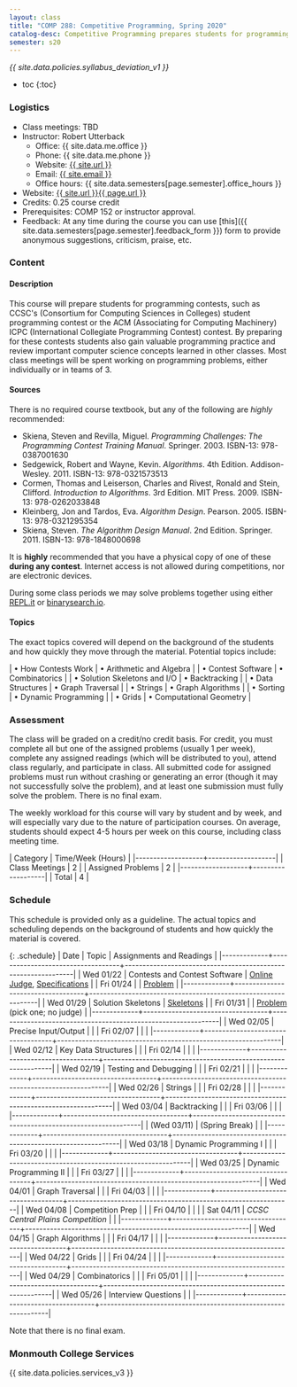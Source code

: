```yaml
---
layout: class
title: "COMP 288: Competitive Programming, Spring 2020"
catalog-desc: Competitive Programming prepares students for programming contests, such as the CCSC (Consortium for Computing Sciences in Colleges) student programming contest or the ACM (Association for Computing Machinery) ICPC (International Collegiate Programming Contest) contest. Students gain valuable programming practice and review important computer science concepts learned in other classes. Most class meetings will be spent working on programming problems, either individually or in teams of 3. Core topics include developing fast solution skeletons, dynamic programming, graph algorithms, and backtracking.
semester: s20
---
```


*{{ site.data.policies.syllabus_deviation_v1 }}*

* toc
{:toc}

### Logistics

* Class meetings: TBD
* Instructor: Robert Utterback
  * Office: {{ site.data.me.office }}
  * Phone: {{ site.data.me.phone }}
  * Website: <a href="{{ site.url }}">{{ site.url }}</a>
  * Email: <a href="mailto:{{ site.email }}">{{ site.email }}</a>
  * Office hours: {{ site.data.semesters[page.semester].office_hours }}
* Website: <a href="{{ site.url }}{{ page.url }}">{{ site.url }}{{ page.url }}</a>
* Credits: 0.25 course credit
* Prerequisites: COMP 152 or instructor approval.
* Feedback: At any time during the course you can use
  [this]({{ site.data.semesters[page.semester].feedback_form }}) form to provide
  anonymous suggestions, criticism, praise, etc.

### Content

#### Description

This course will prepare students for programming contests, such as
CCSC's (Consortium for Computing Sciences in Colleges) student
programming contest or the ACM (Associating for Computing Machinery)
ICPC (International Collegiate Programming Contest) contest. By
preparing for these contests students also gain valuable programming
practice and review important computer science concepts learned in
other classes. Most class meetings will be spent working on
programming problems, either individually or in teams of 3.

#### Sources

There is no required course textbook, but any of the following are _highly_ recommended:

* Skiena, Steven and Revilla, Miguel. *Programming Challenges: The
  Programming Contest Training Manual*. Springer. 2003. ISBN-13:
  978-0387001630
* Sedgewick, Robert and Wayne, Kevin. *Algorithms*. 4th
  Edition. Addison-Wesley. 2011. ISBN-13: 978-0321573513
* Cormen, Thomas and Leiserson, Charles and Rivest, Ronald and Stein,
  Clifford. *Introduction to Algorithms*. 3rd Edition. MIT
  Press. 2009. ISBN-13: 978-0262033848
* Kleinberg, Jon and Tardos, Eva. *Algorithm
  Design*. Pearson. 2005. ISBN-13: 978-0321295354
* Skiena, Steven. *The Algorithm Design Manual*. 2nd
  Edition. Springer. 2011. ISBN-13: 978-1848000698

It is **highly** recommended that you have a physical copy of one of
these **during any contest**. Internet access is not allowed during
competitions, nor are electronic devices.

During some class periods we may solve problems together using either
[REPL.it](repl.it) or [binarysearch.io](binarysearch.io).


#### Topics

The exact topics covered will depend on the background of the students
and how quickly they move through the material. Potential topics
include:

| &bull; How Contests Work          | &bull; Arithmetic and Algebra |
| &bull; Contest Software           | &bull; Combinatorics          |
| &bull; Solution Skeletons and I/O | &bull; Backtracking           |
| &bull; Data Structures            | &bull; Graph Traversal        |
| &bull; Strings                    | &bull; Graph Algorithms       |
| &bull; Sorting                    | &bull; Dynamic Programming    |
| &bull; Grids                      | &bull; Computational Geometry |

### Assessment

The class will be graded on a credit/no credit basis. For credit, you
must complete all but one of the assigned problems (usually 1 per
week), complete any assigned readings (which will be distributed to
you), attend class regularly, and participate in class. All submitted
code for assigned problems must run without crashing or generating an
error (though it may not successfully solve the problem), and at least
one submission must fully solve the problem. There is no final exam.

The weekly workload for this course will vary by student and by week,
and will especially vary due to the nature of participation
courses. On average, students should expect 4-5 hours per week on this
course, including class meeting time.

| Category          | Time/Week (Hours) |
|-------------------+-------------------|
| Class Meetings    |                 2 |
| Assigned Problems |                 2 |
|-------------------+-------------------|
| Total             |                 4 |

### Schedule
This schedule is provided only as a guideline. The actual topics and
scheduling depends on the background of students and how quickly the
material is covered.

{: .schedule}
| Date        | Topic                             | Assignments and Readings                                      |
|-------------+-----------------------------------+---------------------------------------------------------------|
| Wed 01/22   | Contests and Contest Software     | [Online Judge](https://onlinejudge.org/), [Specifications][1] |
| Fri 01/24   |                                   | [Problem][2]                                                  |
|-------------+-----------------------------------+---------------------------------------------------------------|
| Wed 01/29   | Solution Skeletons                | [Skeletons](skeletons.pdf)                                    |
| Fri 01/31   |                                   | [Problem][3] (pick one; no judge)                             |
|-------------+-----------------------------------+---------------------------------------------------------------|
| Wed 02/05   | Precise Input/Output              |                                                               |
| Fri 02/07   |                                   |                                                               |
|-------------+-----------------------------------+---------------------------------------------------------------|
| Wed 02/12   | Key Data Structures               |                                                               |
| Fri 02/14   |                                   |                                                               |
|-------------+-----------------------------------+---------------------------------------------------------------|
| Wed 02/19   | Testing and Debugging             |                                                               |
| Fri 02/21   |                                   |                                                               |
|-------------+-----------------------------------+---------------------------------------------------------------|
| Wed 02/26   | Strings                           |                                                               |
| Fri 02/28   |                                   |                                                               |
|-------------+-----------------------------------+---------------------------------------------------------------|
| Wed 03/04   | Backtracking                      |                                                               |
| Fri 03/06   |                                   |                                                               |
|-------------+-----------------------------------+---------------------------------------------------------------|
| (Wed 03/11) | (Spring Break)                    |                                                               |
|-------------+-----------------------------------+---------------------------------------------------------------|
| Wed 03/18   | Dynamic Programming I             |                                                               |
| Fri 03/20   |                                   |                                                               |
|-------------+-----------------------------------+---------------------------------------------------------------|
| Wed 03/25   | Dynamic Programming II            |                                                               |
| Fri 03/27   |                                   |                                                               |
|-------------+-----------------------------------+---------------------------------------------------------------|
| Wed 04/01   | Graph Traversal                   |                                                               |
| Fri 04/03   |                                   |                                                               |
|-------------+-----------------------------------+---------------------------------------------------------------|
| Wed 04/08   | Competition Prep                  |                                                               |
| Fri 04/10   |                                   |                                                               |
| Sat 04/11   | *CCSC Central Plains Competition* |                                                               |
|-------------+-----------------------------------+---------------------------------------------------------------|
| Wed 04/15   | Graph Algorithms                  |                                                               |
| Fri 04/17   |                                   |                                                               |
|-------------+-----------------------------------+---------------------------------------------------------------|
| Wed 04/22   | Grids                             |                                                               |
| Fri 04/24   |                                   |                                                               |
|-------------+-----------------------------------+---------------------------------------------------------------|
| Wed 04/29   | Combinatorics                     |                                                               |
| Fri 05/01   |                                   |                                                               |
|-------------+-----------------------------------+---------------------------------------------------------------|
| Wed 05/26   | Interview Questions               |                                                               |
|-------------+-----------------------------------+---------------------------------------------------------------|

Note that there is no final exam.

[1]: https://onlinejudge.org/index.php?option=com_content&task=view&id=15&Itemid=30
[2]: https://onlinejudge.org/index.php?option=com_onlinejudge&Itemid=8&page=show_problem&problem=36
[3]: https://monmouthcollege-my.sharepoint.com/:b:/g/personal/rutterback_monmouthcollege_edu/EZhqXf4fA_RPk99fXwPReHsBntw-89QJfka7zwIwQNKtTA?e=qIozLS

### Monmouth College Services

{{ site.data.policies.services_v3 }}

<!-- Local Variables: -->
<!-- eval: (orgtbl-mode) -->
<!-- End: -->
